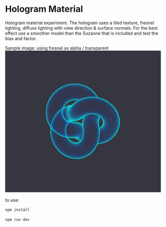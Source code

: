 # Hologram Material
Hologram material experiment. The hologram uses a tiled texture, fresnel lighting, diffuse lighting with view direction & surface normals. For the best effect use a smoother model than the Suzanne that is included and test the bias and factor.

Sample image: using fresnel as alpha / transparent
![Fresnel Alpha Demo](https://github.com/otanodesignco/Fresnel-Shader-Material/blob/main/transparentfresnel.png?raw=true)

to use:

```
npm install

npm run dev
```


